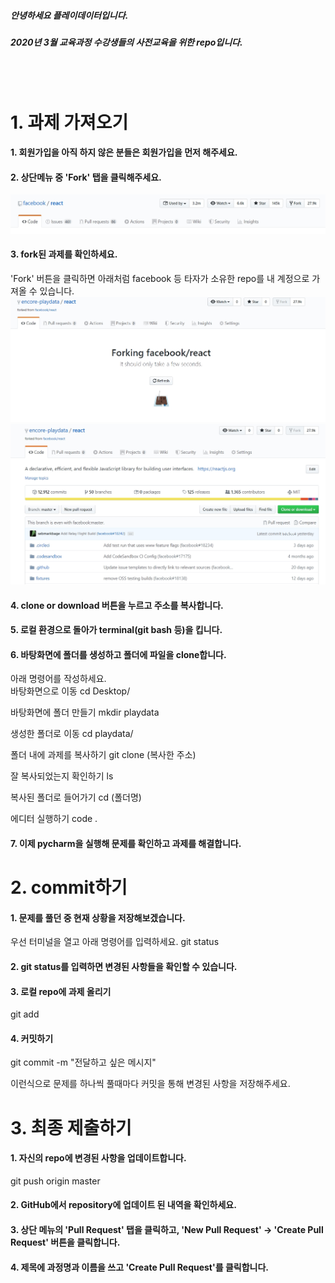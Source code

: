 ##### 안녕하세요 플레이데이터입니다. 
##### 2020년 3월 교육과정 수강생들의 사전교육을 위한 repo입니다. 
<br/>
<br/>


# 1. 과제 가져오기 

#### 1. 회원가입을 아직 하지 않은 분들은 회원가입을 먼저 해주세요. 

#### 2. 상단메뉴 중 'Fork' 탭을 클릭해주세요. 
![Fork](images/fork.jpg)
<br/>

#### 3. fork된 과제를 확인하세요. 
'Fork' 버튼을 클릭하면 아래처럼 facebook 등 타자가 소유한 repo를 내 계정으로 가져올 수 있습니다. 
![Pending](images/pending.jpg)
![Start](images/start.jpg)
<br/>

#### 4. clone or download 버튼을 누르고 주소를 복사합니다. 

#### 5. 로컬 환경으로 돌아가 terminal(git bash 등)을 킵니다. 

#### 6. 바탕화면에 폴더를 생성하고 폴더에 파일을 clone합니다.
아래 명령어를 작성하세요. 
<br/>
바탕화면으로 이동
cd Desktop/
<br/>

바탕화면에 폴더 만들기
mkdir playdata
<br/>

생성한 폴더로 이동
cd playdata/
<br/>

폴더 내에 과제를 복사하기
git clone (복사한 주소)
<br/>

잘 복사되었는지 확인하기
ls 
<br/>

복사된 폴더로 들어가기
cd (폴더명)
<br/>

에디터 실행하기
code .

#### 7. 이제 pycharm을 실행해 문제를 확인하고 과제를 해결합니다. 


# 2. commit하기 

#### 1. 문제를 풀던 중 현재 상황을 저장해보겠습니다. 
우선 터미널을 열고 아래 명령어를 입력하세요. 
git status
<br/>


#### 2. git status를 입력하면 변경된 사항들을 확인할 수 있습니다. 

#### 3. 로컬 repo에 과제 올리기 
git add <file name>
  <br/>

#### 4. 커밋하기 
git commit -m "전달하고 싶은 메시지" 
<br/>

이런식으로 문제를 하나씩 풀때마다 커밋을 통해 변경된 사항을 저장해주세요. 
<br/>

# 3. 최종 제출하기 

#### 1. 자신의 repo에 변경된 사항을 업데이트합니다. 
git push origin master
<br/>

#### 2. GitHub에서 repository에 업데이트 된 내역을 확인하세요. 

#### 3. 상단 메뉴의 'Pull Request' 탭을 클릭하고, 'New Pull Request' -> 'Create Pull Request' 버튼을 클릭합니다. 

#### 4. 제목에 과정명과 이름을 쓰고 'Create Pull Request'를 클릭합니다. 
